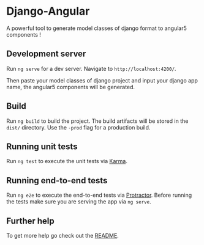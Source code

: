 # Django-Angular

A powerful tool to generate model classes of django format to angular5 components !

## Development server

Run `ng serve` for a dev server. Navigate to `http://localhost:4200/`. 

Then paste your model classes of django project and input your django app name, the angular5 components will be generated.

## Build

Run `ng build` to build the project. The build artifacts will be stored in the `dist/` directory. Use the `-prod` flag for a production build.

## Running unit tests

Run `ng test` to execute the unit tests via [Karma](https://karma-runner.github.io).

## Running end-to-end tests

Run `ng e2e` to execute the end-to-end tests via [Protractor](http://www.protractortest.org/).
Before running the tests make sure you are serving the app via `ng serve`.

## Further help

To get more help go check out the [README](https://rdsource.com).
